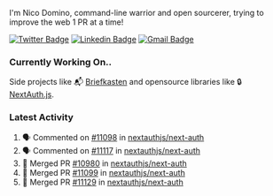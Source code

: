 
I'm Nico Domino, command-line warrior and open sourcerer, trying to improve the web 1 PR at a time!

[![Twitter Badge](https://img.shields.io/badge/-@ndom91-1ca0f1?style=flat-square&labelColor=1ca0f1&logo=twitter&logoColor=white&link=https://twitter.com/ndom91)](https://twitter.com/ndom91) [![Linkedin Badge](https://img.shields.io/badge/-ndom91-blue?style=flat-square&logo=Linkedin&logoColor=white&link=https://www.linkedin.com/in/ndom91/)](https://www.linkedin.com/in/ndom91/) [![Gmail Badge](https://img.shields.io/badge/-yo@ndo.dev-c14438?style=flat-square&logo=mail.ru&logoColor=white&link=mailto:yo@ndo.dev)](mailto:yo@ndo.dev)

### Currently Working On..

Side projects like 📬 [Briefkasten](https://briefkastenhq.com) and opensource libraries like 🔒 [NextAuth.js](https://github.com/nextauthjs/next-auth).

<!--START_SECTION_PROFILE_VIEWS:readme-info-->
<!--END_SECTION_PROFILE_VIEWS:readme-info-->

<!--START_SECTION_DAILY_COMMIT:readme-info-->
<!--END_SECTION_DAILY_COMMIT:readme-info-->

<!--START_SECTION_WEEKLY_COMMIT:readme-info-->
<!--END_SECTION_WEEKLY_COMMIT:readme-info-->

### Latest Activity

<!--START_SECTION:activity-->
1. 🗣 Commented on [#11098](https://github.com/nextauthjs/next-auth/pull/11098#issuecomment-2164735946) in [nextauthjs/next-auth](https://github.com/nextauthjs/next-auth)
2. 🗣 Commented on [#11117](https://github.com/nextauthjs/next-auth/pull/11117#issuecomment-2164732064) in [nextauthjs/next-auth](https://github.com/nextauthjs/next-auth)
3. 🎉 Merged PR [#10980](https://github.com/nextauthjs/next-auth/pull/10980) in [nextauthjs/next-auth](https://github.com/nextauthjs/next-auth)
4. 🎉 Merged PR [#11099](https://github.com/nextauthjs/next-auth/pull/11099) in [nextauthjs/next-auth](https://github.com/nextauthjs/next-auth)
5. 🎉 Merged PR [#11129](https://github.com/nextauthjs/next-auth/pull/11129) in [nextauthjs/next-auth](https://github.com/nextauthjs/next-auth)
<!--END_SECTION:activity-->
